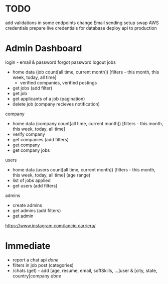 # TODO
add validations in some endpoints
change Email sending setup
swap AWS credentials
prepare live credentials for database
deploy api to production

# Admin Dashboard
login - email & password
forgot password 
logout
jobs
 - home data (job count[all time, current month]) [filters - this month, this week, today, all time]
   - verified companies, verified postings
 - get jobs (add filter)
 - get job
 - get applicants of a job (pagination)
 - delete job (company recieves notification)

company
 - home data (company count[all time, current month]) [filters - this month, this week, today, all time]
 - verify company
 - get companies (add filters)
 - get company
 - get company jobs

users
 - home data (users count[all time, current month]) [filters - this month, this week, today, all time] (age range)
 - list of jobs applied
 - get users (add filters)

 admins
 - create admins
 - get admins (add filters)
 - get admin

https://www.instagram.com/lancio.carriera/


# Immediate
- report a chat api _done_
- filters in job post (categories)
- /chats (get) - add [age, resume, email, softSkills, ...]user & [city, state, country]company _done_

